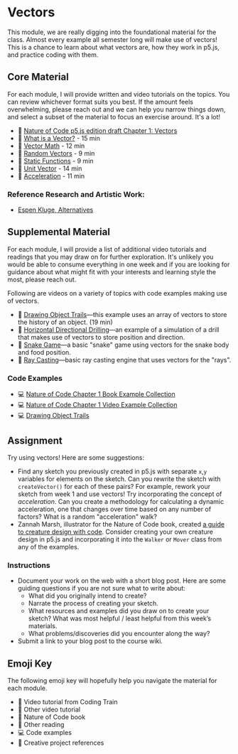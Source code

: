 # Vectors

This module, we are really digging into the foundational material for the class. Almost every example all semester long will make use of vectors! This is a chance to learn about what vectors are, how they work in p5.js, and practice coding with them.

## Core Material

For each module, I will provide written and video tutorials on the topics. You can review whichever format suits you best. If the amount feels overwhelming, please reach out and we can help you narrow things down, and select a subset of the material to focus an exercise around. It's a lot!

- 📗 [Nature of Code p5.js edition draft Chapter 1: Vectors](https://nature-of-code-2nd-edition.netlify.app/vectors/)
- 🚂 [What is a Vector?](https://thecodingtrain.com/tracks/the-nature-of-code-2/noc/1-vectors/1-what-is-a-vector) - 15 min
- 🚂 [Vector Math](https://thecodingtrain.com/tracks/the-nature-of-code-2/noc/1-vectors/2-vector-math) - 12 min
- 🚂 [Random Vectors](https://thecodingtrain.com/tracks/the-nature-of-code-2/noc/1-vectors/3-random-vectors) - 9 min
- 🚂 [Static Functions](https://thecodingtrain.com/tracks/the-nature-of-code-2/noc/1-vectors/4-static-functions) - 9 min
- 🚂 [Unit Vector](https://thecodingtrain.com/tracks/the-nature-of-code-2/noc/1-vectors/5-unit-vector) - 14 min
- 🚂 [Acceleration](https://thecodingtrain.com/tracks/the-nature-of-code-2/noc/1-vectors/6-acceleration-vector) - 11 min

### Reference Research and Artistic Work:

- [Espen Kluge, Alternatives](https://www.espen.xyz/alternatives-100-generative-portraits)

## Supplemental Material

For each module, I will provide a list of additional video tutorials and readings that you may draw on for further exploration. It's unlikely you would be able to consume everything in one week and if you are looking for guidance about what might fit with your interests and learning style the most, please reach out.

Following are videos on a variety of topics with code examples making use of vectors.

- 🚂 [Drawing Object Trails](https://youtu.be/vqE8DMfOajk)—this example uses an array of vectors to store the history of an object. (19 min)
- 🚂 [Horizontal Directional Drilling](https://thecodingtrain.com/challenges/172-directional-boring)—an example of a simulation of a drill that makes use of vectors to store position and direction.
- 🚂 [Snake Game](https://thecodingtrain.com/challenges/115-snake-game-redux)—a basic "snake" game using vectors for the snake body and food position.
- 🚂 [Ray Casting](https://thecodingtrain.com/challenges/145-ray-casting-2d)—basic ray casting engine that uses vectors for the "rays".

### Code Examples

- 💻 [Nature of Code Chapter 1 Book Example Collection](https://editor.p5js.org/natureofcode/collections/MlQmiDlzCY)
- 💻 [Nature of Code Chapter 1 Video Example Collection](https://editor.p5js.org/codingtrain/collections/-nLVvrmY7)
- 💻 [Drawing Object Trails](https://editor.p5js.org/codingtrain/sketches/9DnjxCNB-)

## Assignment

Try using vectors! Here are some suggestions:

- Find any sketch you previously created in p5.js with separate `x`,`y` variables for elements on the sketch. Can you rewrite the sketch with `createVector()` for each of these pairs? For example, rework your sketch from week 1 and use vectors! Try incorporating the concept of _acceleration_. Can you create a methodology for calculating a dynamic acceleration, one that changes over time based on any number of factors? What is a random "acceleration" walk?
- Zannah Marsh, illustrator for the Nature of Code book, created [a guide to creature design with code](https://docs.google.com/document/d/1klciKQwtuM6iqBghASlCCEQDh4-cN1qJSSul30vflZs/edit). Consider creating your own creature design in p5.js and incorporating it into the `Walker` or `Mover` class from any of the examples.

### Instructions

- Document your work on the web with a short blog post. Here are some guiding questions if you are not sure what to write about:
  - What did you originally intend to create?
  - Narrate the process of creating your sketch.
  - What resources and examples did you draw on to create your sketch? What was most helpful / least helpful from this week’s materials.
  - What problems/discoveries did you encounter along the way?
- Submit a link to your blog post to the course wiki.

## Emoji Key

The following emoji key will hopefully help you navigate the material for each module.

- 🚂 Video tutorial from Coding Train
- 🎥 Other video tutorial
- 📗 Nature of Code book
- 📕 Other reading
- 💻 Code examples
- 🎨 Creative project references
